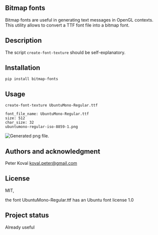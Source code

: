 ## Bitmap fonts
Bitmap fonts are useful in generating text messages in OpenGL contexts. This utility allows to 
convert a TTF font file into a bitmap font.


## Description
The script `create-font-texture` should be self-explanatory.


## Installation

    pip install bitmap-fonts


## Usage

    create-font-texture UbuntuMono-Regular.ttf

    font_file_name: UbuntuMono-Regular.ttf
    size: 512
    char_size: 32
    ubuntumono-regular-iso-8859-1.png

![](ubuntumono-regular-iso-8859-1.png "Generated png file.")

## Authors and acknowledgment
Peter Koval <koval.peter@gmail.com>

## License
MIT,

the font UbuntuMono-Regular.ttf has an Ubuntu font license 1.0

## Project status
Already useful

